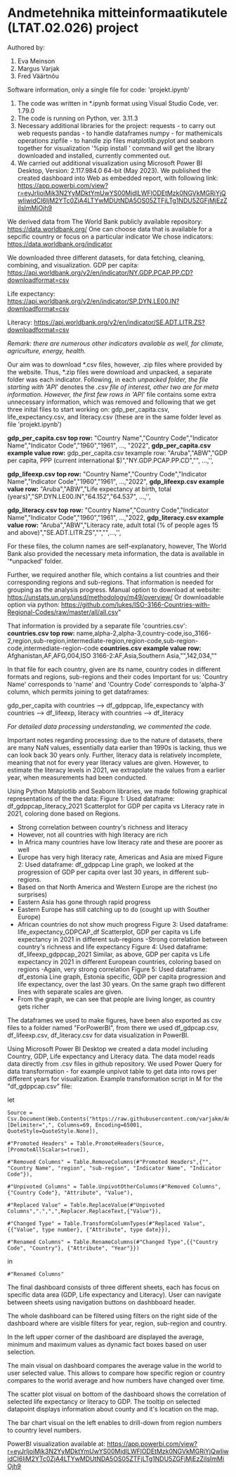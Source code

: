 # Andmetehnika mitteinformaatikutele (LTAT.02.026) project

Authored by:
1) Eva Meinson
2) Margus Varjak
3) Fred Väärtnõu

Software information, only a single file for code: 'projekt.ipynb'
1) The code was written in *.ipynb format using Visual Studio Code, ver. 1.79.0
2) The code is running on Python, ver. 3.11.3
3) Necessary additional libraries for the project:
requests - to carry out web requests
pandas - to handle dataframes
numpy - for mathemicals operations
zipfile - to handle zip files
matplotlib.pyplot and seaborn together for visualization
'%pip install <library>' command will get the library downloaded and installed, currently commented out.
4) We carried out additional visualization using Microsoft Power BI Desktop, Version: 2.117.984.0 64-bit (May 2023).
We published the created dashboard into Web as embedded report, with following link: https://app.powerbi.com/view?r=eyJrIjoiMjk3N2YyMDktYmUwYS00MjdlLWFlODEtMzk0NGVkMGRiYjQwIiwidCI6IjM2YTc0ZjA4LTYwMDUtNDA5OS05ZTFjLTg1NDU5ZGFjMjEzZiIsImMiOjh9 

We derived data from The World Bank publicly available repository:
https://data.worldbank.org/
One can choose data that is available for a sepcific country or focus on a particular indicator
We chose indicators:
https://data.worldbank.org/indicator

We downloaded three different datasets, for data fetching, cleaning, combining, and visualization.
GDP per capita:     https://api.worldbank.org/v2/en/indicator/NY.GDP.PCAP.PP.CD?downloadformat=csv

Life expectancy:    https://api.worldbank.org/v2/en/indicator/SP.DYN.LE00.IN?downloadformat=csv

Literacy:           https://api.worldbank.org/v2/en/indicator/SE.ADT.LITR.ZS?downloadformat=csv

<i>Remark: there are numerous other indicators available as well, for climate, agriculture, energy, health. </i>

Our aim was to download *.csv files, however, .zip files where provided by the website. Thus, *.zip files were download and unpacked, a separate folder was each indicator. Following, in each *unpacked folder, the file starting with 'API*' denotes the *.csv file of interest, other two are for meta information.
However,  the first few rows in 'API*' file contains some extra unnecessary information, which was removed and following that we get three inital files to start working on: gdp_per_capita.csv, life_expectancy.csv, and literacy.csv (these are in the same folder level as file 'projekt.ipynb')

<b>gdp_per_capita.csv top row:</b>
"Country Name","Country Code","Indicator Name","Indicator Code","1960","1961", ..., "2022",
<b>gdp_per_capita.csv example value row:</b>
gdp_per_capita.csv texample row:
"Aruba","ABW","GDP per capita, PPP (current international $)","NY.GDP.PCAP.PP.CD","", ...,'',

<b>gdp_lifeexp.csv top row:</b>
"Country Name","Country Code","Indicator Name","Indicator Code","1960","1961", ...,"2022",
<b>gdp_lifeexp.csv example value row:</b>
"Aruba","ABW","Life expectancy at birth, total (years)","SP.DYN.LE00.IN","64.152","64.537", ...,'',

<b>gdp_literacy.csv top row:</b>
"Country Name","Country Code","Indicator Name","Indicator Code","1960","1961", ...,"2022,
<b>gdp_literacy.csv example value row:</b>
"Aruba","ABW","Literacy rate, adult total (% of people ages 15 and above)","SE.ADT.LITR.ZS","","",...,'',

For these files, the column names are self-explanatory, however, The World Bank also provided the necessary meta information, the data is available in '*unpacked' folder.

Further, we required another file, which contains a list countries and their corresponding regions and sub-regions. That information is needed for grouping as the analysis progress.
Manual option to download at website: 
https://unstats.un.org/unsd/methodology/m49/overview/
Or downloadable option via python:
https://github.com/lukes/ISO-3166-Countries-with-Regional-Codes/raw/master/all/all.csv"

That information is provided by a separate file 'countries.csv':
<b>countries.csv top row:</b>
name,alpha-2,alpha-3,country-code,iso_3166-2,region,sub-region,intermediate-region,region-code,sub-region-code,intermediate-region-code
<b>countries.csv example value row:</b>
Afghanistan,AF,AFG,004,ISO 3166-2:AF,Asia,Southern Asia,"",142,034,""

In that file for each country, given are its name, country codes in different formats and regions, sub-regions and their codes
Important for us: 'Country Name' corresponds to 'name' and 'Country Code' corresponds to 'alpha-3' column, which permits joining to get dataframes: 

gdp_per_capita with countries --> df_gdppcap, 
life_expectancy with countries --> df_lifeexp, 
literacy with countries --> df_literacy

<i>For detailed data processing understanding, we commented the code.</i>

Important notes regarding processing: due to the nature of datasets, there are many NaN values, essentially data earlier than 1990s is lacking, thus we can look back 30 years only.
Further, literacy data is relatively incomplete, meaning that not for every year literacy values are given. However, to estimate the literacy levels in 2021, we extrapolate the values from a earlier year, when measurements had been conducted.

Using Python Matplotlib and Seaborn libraries, we made following graphical representations of the the data:
Figure 1:
Used dataframe: df_gdppcap_literacy_2021
Scatterplot for GDP per capita vs Literacy rate in 2021, coloring done based on Regions.
- Strong correlation between country's richness and literacy
- However, not all countries with high literacy are rich
- In Africa many countries have low literacy rate and these are poorer as well
- Europe has very high literacy rate, Americas and Asia are mixed
Figure 2:
Used dataframe: df_gdppcap
Line graph, we looked at the progression of GDP per capita over last 30 years, in different sub-regions.
- Based on that North America and Western Europe are the richest (no surprises)
- Eastern Asia has gone through rapid progress
- Eastern Europe has still catching up to do (cought up with Souther Europe)
- African countries do not show much progress
Figure 3:
Used dataframe: life_expectancy_GDPCAP_df
Scatterplot, GDP per capita vs Life expectancy in 2021 in different sub-regions
-Strong correlation between country's richness and life expectancy
Figure 4:
Used dataframe: df_lifeexp_gdppcap_2021
Similar, as above, GDP per capita vs Life expectancy in 2021 in different European countries, coloring based on regions
-Again, very strong correlation
Figure 5:
Used dataframe: df_estonia
Line graph, Estonia specific, GDP per capita progression and life expectancy, over the last 30 years.
On the same graph two different lines with separate scales are given.
- From the graph, we can see that people are living longer, as country gets richer

The dataframes we used to make figures, have been also exported as csv files to a folder named "ForPowerBI", from there we used df_gdpcap.csv, df_lifeexp.csv, df_literacy.csv for data visualization in PowerBI.

Using Microsoft Power BI Desktop we created a data model including Country, GDP, Life expectancy and Literacy data. The data model reads data directly from .csv files in github repository. We used Power Query for data transformation - for example unpivot  table to get data into rows per different years for visualization. Example transformation script in M for the "df_gdppcap.csv" file:

let

    Source = Csv.Document(Web.Contents("https://raw.githubusercontent.com/varjakm/Andmetehnika_projekt/main/ForPowerBI/df_gdppcap.csv"),[Delimiter=",", Columns=69, Encoding=65001, QuoteStyle=QuoteStyle.None]),

    #"Promoted Headers" = Table.PromoteHeaders(Source, [PromoteAllScalars=true]),

    #"Removed Columns" = Table.RemoveColumns(#"Promoted Headers",{"", "Country Name", "region", "sub-region", "Indicator Name", "Indicator Code"}),

    #"Unpivoted Columns" = Table.UnpivotOtherColumns(#"Removed Columns", {"Country Code"}, "Attribute", "Value"),

    #"Replaced Value" = Table.ReplaceValue(#"Unpivoted Columns",".",",",Replacer.ReplaceText,{"Value"}),

    #"Changed Type" = Table.TransformColumnTypes(#"Replaced Value",{{"Value", type number}, {"Attribute", type date}}),

    #"Renamed Columns" = Table.RenameColumns(#"Changed Type",{{"Country Code", "Country"}, {"Attribute", "Year"}})

in

    #"Renamed Columns"

The final dashboard consists of three different sheets, each has focus on specific data area (GDP, Life expectancy and Literacy). User can navigate between sheets using navigation buttons on dashbboard header.

The whole dashboard can be filtered using filters on the right side of the dashboard where are visible filters for year, region, sub-region and country.

In the left upper corner of the dashboard are displayed the average, minimum and maximum values as dynamic fact boxes based on user selection.

The main visual on dashboard compares the average value in the world to user selected value. This allows to compare how specific region or country compares to the world average and how numbers have changed over time.

The scatter plot visual on bottom of the dashboard shows the correlation of selected life expectancy or literacy to GDP. The tooltip on selected datapoint displays information about county and it's location on the map.

The bar chart visual on the left enables to drill-down from region numbers to country level numbers. 


PowerBI visualization available at:
https://app.powerbi.com/view?r=eyJrIjoiMjk3N2YyMDktYmUwYS00MjdlLWFlODEtMzk0NGVkMGRiYjQwIiwidCI6IjM2YTc0ZjA4LTYwMDUtNDA5OS05ZTFjLTg1NDU5ZGFjMjEzZiIsImMiOjh9 